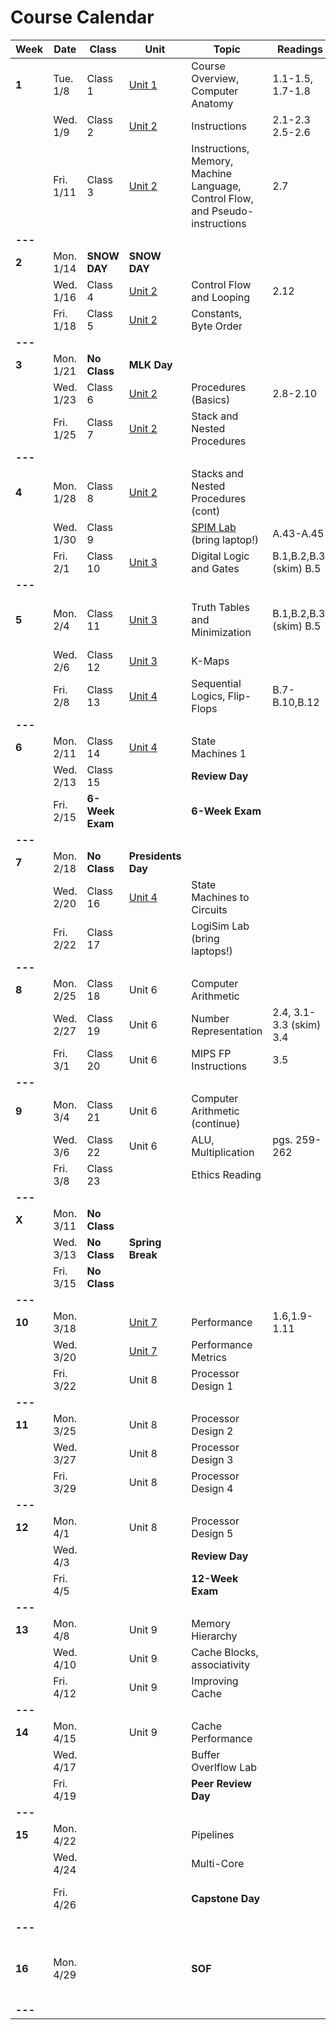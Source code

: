 # Course Calendar

    
| **Week** | **Date**  | **Class**       | **Unit**                   | **Topic**                                                                     | **Readings**            | **Assignment**                                                                                   |
|----------|-----------|-----------------|----------------------------|-------------------------------------------------------------------------------|-------------------------|--------------------------------------------------------------------------------------------------|
| **1**   | Tue. 1/8  | Class 1         | [Unit 1](units/unit_01.md) | Course Overview, Computer Anatomy                                             | 1.1-1.5, 1.7-1.8        |                                                                                                                          |
|         | Wed. 1/9  | Class 2         | [Unit 2](units/unit_02.md) | Instructions                                                                  | 2.1-2.3 <br> 2.5-2.6    |                                                                                                                          |
|         | Fri. 1/11 | Class 3         | [Unit 2](units/unit_02.md) | Instructions, Memory, Machine Language, Control Flow, and Pseudo-instructions | 2.7                     | [Quiz](https://github.com/adamaviv/ic220-s19-quiz/blob/master/quizzes/03-Add-Sub-Load-Store.txt)                         |
| **---** |           |                 |                            |                                                                               |                         |                                                                                                                          |
| **2**   | Mon. 1/14 | **SNOW DAY**    | **SNOW DAY**               |                                                                               |                         |                                                                                                                          |
|         | Wed. 1/16 | Class 4         | [Unit 2](units/unit_02.md) | Control Flow and Looping                                                      | 2.12                    | [Quiz](https://github.com/adamaviv/ic220-s19-quiz/blob/master/quizzes/04-indexing-looping.txt)<br>[HW-0](hw/hw00.md) Due |
|         | Fri. 1/18 | Class 5         | [Unit 2](units/unit_02.md) | Constants, Byte Order                                                         |                         | [HW-1](hw/hw01.pdf) Due                                                                                                  |
| **---** |           |                 |                            |                                                                               |                         |                                                                                                                          |
| **3**   | Mon. 1/21 | **No Class**    | **MLK Day**                |                                                                               |                         |                                                                                                                          |
|         | Wed. 1/23 | Class 6         | [Unit 2](units/unit_02.md) | Procedures (Basics)                                                           | 2.8-2.10                |                                                                                                                          |
|         | Fri. 1/25 | Class 7         | [Unit 2](units/unit_02.md) | Stack and Nested Procedures                                                   |                         | [HW-2](hw/hw02.pdf) Due                                                                                                  |
| **---** |           |                 |                            |                                                                               |                         |                                                                                                                          |
| **4**   | Mon. 1/28 | Class 8         | [Unit 2](units/unit_02.md) | Stacks and Nested Procedures (cont)                                           |                         |                                                                                                                          |
|         | Wed. 1/30 | Class 9         |                            | [SPIM Lab](/lab/lab01.md)  (bring laptop!)                                    | A.43-A.45               | [Pre-lab](/lab/lab01.md) Due                                                                                             |
|         | Fri. 2/1  | Class 10        | [Unit 3](units/unit_03.md) | Digital Logic and Gates                                                       | B.1,B.2,B.3, (skim) B.5 |                                                                                                                          |
| **---** |           |                 |                            |                                                                               |                         |                                                                                                                          |
| **5**   | Mon. 2/4  | Class 11        | [Unit 3](units/unit_03.md) | Truth Tables and Minimization                                                 | B.1,B.2,B.3, (skim) B.5 | [Lab-1](/lab/lab01.md) Due <br> <br> [Project 1](/proj/01/proj01.md) Assigned                                            |
|         | Wed. 2/6  | Class 12        | [Unit 3](units/unit_03.md) | K-Maps                                                                        |                         | [HW-3](/hw/hw_03.pdf) Due                                                                                                |
|         | Fri. 2/8  | Class 13        | [Unit 4](units/unit_04.md) | Sequential Logics, Flip-Flops                                                 | B.7-B.10,B.12           |                                                                                                                          |
| **---** |           |                 |                            |                                                                               |                         |                                                                                                                          |
| **6**   | Mon. 2/11 | Class 14        | [Unit 4](units/unit_04.md) | State Machines 1                                                              |                         | [Project 1](/proj/01/proj01.md) Due                                                                                      |
|         | Wed. 2/13 | Class 15        |                            | **Review Day**                                                                |                         | [HW-4](hw/hw04.pdf) Due                                                                                                  |
|         | Fri. 2/15 | **6-Week Exam** |                            | **6-Week Exam**                                                               |                         |                                                                                                                          |
| **---** |           |                 |                            |                                                                               |                         |                                                                                                                          |
| **7**   | Mon. 2/18 | **No Class**    | **Presidents Day**         |                                                                               |                         |                                                                                                                          |
|         | Wed. 2/20 | Class 16        | [Unit 4](units/unit_04.md) | State Machines to Circuits                                                    |                         |                                                                                                                          |
|         | Fri. 2/22 | Class 17        |                            | LogiSim Lab (bring laptops!)                                                  |                         |                                                                                                                          |
| **---** |           |                 |                            |                                                                               |                         |                                                                                                                          |
| **8**   | Mon. 2/25 | Class 18        | Unit 6                     | Computer Arithmetic                                                           |                         |                                                                                                                          |
|         | Wed. 2/27 | Class 19        | Unit 6                     | Number Representation                                                         | 2.4, 3.1-3.3 (skim) 3.4 | Logisim Lab Due                                                                                                          |
|         | Fri. 3/1  | Class 20        | Unit 6                     | MIPS FP Instructions                                                          | 3.5                     | Project 2 Assigned                                                                                                       |
| **---** |           |                 |                            |                                                                               |                         |                                                                                                                          |
| **9**   | Mon. 3/4  | Class 21        | Unit 6                     | Computer Arithmetic (continue)                                                |                         | Paper Description Due                                                                                                    |
|         | Wed. 3/6  | Class 22        | Unit 6                     | ALU, Multiplication                                                           | pgs. 259-262            |                                                                                                                          |
|         | Fri. 3/8  | Class 23        |                            | Ethics Reading                                                                |                         | HW-5 Due                                                                                                                 |
| **---** |           |                 |                            |                                                                               |                         |                                                                                                                          |
| **X**   | Mon. 3/11 | **No Class**    |                            |                                                                               |                         |                                                                                                                          |
|         | Wed. 3/13 | **No Class**    | **Spring Break**           |                                                                               |                         |                                                                                                                          |
|         | Fri. 3/15 | **No Class**    |                            |                                                                               |                         |                                                                                                                          |
| **---** |           |                 |                            |                                                                               |                         |                                                                                                                          |
| **10**  | Mon. 3/18 |                 | [Unit 7](units/unit_07.md) | Performance                                                                   | 1.6,1.9-1.11            |                                                                                                                          |
|         | Wed. 3/20 |                 | [Unit 7](units/unit_07.md) | Performance Metrics                                                           |                         |                                                                                                                          |
|         | Fri. 3/22 |                 | Unit 8                     | Processor Design 1                                                            |                         | Project 2 Due                                                                                                            |
| **---** |           |                 |                            |                                                                               |                         |                                                                                                                          |
| **11**  | Mon. 3/25 |                 | Unit 8                     | Processor Design 2                                                            |                         | [HW-6](/hw/hw06.pdf) Due                                                                                                 |
|         | Wed. 3/27 |                 | Unit 8                     | Processor Design 3                                                            |                         |                                                                                                                          |
|         | Fri. 3/29 |                 | Unit 8                     | Processor Design 4                                                            |                         |                                                                                                                          |
| **---** |           |                 |                            |                                                                               |                         |                                                                                                                          |
| **12**  | Mon. 4/1  |                 | Unit 8                     | Processor Design 5                                                            |                         | HW-7 Due                                                                                                                 |
|         | Wed. 4/3  |                 |                            | **Review Day**                                                                |                         |                                                                                                                          |
|         | Fri. 4/5  |                 |                            | **12-Week Exam**                                                              |                         |                                                                                                                          |
| **---** |           |                 |                            |                                                                               |                         |                                                                                                                          |
| **13**  | Mon. 4/8  |                 | Unit 9                     | Memory Hierarchy                                                              |                         |                                                                                                                          |
|         | Wed. 4/10 |                 | Unit 9                     | Cache Blocks, associativity                                                   |                         |                                                                                                                          |
|         | Fri. 4/12 |                 | Unit 9                     | Improving Cache                                                               |                         |                                                                                                                          |
| **---** |           |                 |                            |                                                                               |                         |                                                                                                                          |
| **14**  | Mon. 4/15 |                 | Unit 9                     | Cache Performance                                                             |                         | HW-8 Due                                                                                                                 |
|         | Wed. 4/17 |                 |                            | Buffer Overlflow Lab                                                          |                         |                                                                                                                          |
|         | Fri. 4/19 |                 |                            | **Peer Review Day**                                                           |                         |                                                                                                                          |
| **---** |           |                 |                            |                                                                               |                         |                                                                                                                          |
| **15**  | Mon. 4/22 |                 |                            | Pipelines                                                                   |                         |                                                                                                                          |
|         | Wed. 4/24 |                 |                            | Multi-Core                                                                    |                         |                                                                                                                          |
|         | Fri. 4/26 |                 |                            | **Capstone Day**                                                              |                         | Buffer Overflow Lab Due                                                                                                  |
| **---** |           |                 |                            |                                                                               |                         |                                                                                                                          |
| **16**  | Mon. 4/29 |                 |                            | **SOF**                                                                       |                         | Course Paper Due <br> Buffer Overflow Lab Due                                                                            |
| **---** |           |                 |                            |                                                                               |                         |                                                                                                                          |



